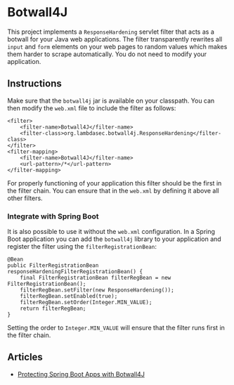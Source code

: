 # Botwall4J

This project implements a `ResponseHardening` servlet filter that acts as a botwall for your Java web applications. The filter transparently rewrites all `input` and `form` elements on your web pages to random values which makes them harder to scrape automatically. You do not need to modify your application.

## Instructions 

Make sure that the `botwall4j` jar is available on your classpath. You can then modify the `web.xml` file to include the filter as follows:

```
<filter>
    <filter-name>Botwall4J</filter-name>
    <filter-class>org.lambdasec.botwall4j.ResponseHardening</filter-class>
</filter>
<filter-mapping>
    <filter-name>Botwall4J</filter-name>
    <url-pattern>/*</url-pattern>
</filter-mapping>
```

For properly functioning of your application this filter should be the first in the filter chain. You can ensure that in the `web.xml` by defining it above all other filters.

### Integrate with Spring Boot

It is also possible to use it without the `web.xml` configuration. In a Spring Boot application you can add the `botwall4j` library to your application and register the filter using the `filterRegistrationBean`:

```
@Bean
public FilterRegistrationBean responseHardeningFilterRegistrationBean() {
    final FilterRegistrationBean filterRegBean = new FilterRegistrationBean();
    filterRegBean.setFilter(new ResponseHardening());
    filterRegBean.setEnabled(true);
    filterRegBean.setOrder(Integer.MIN_VALUE);
    return filterRegBean;
}
```

Setting the order to `Integer.MIN_VALUE` will ensure that the filter runs first in the filter chain.

## Articles

- [Protecting Spring Boot Apps with Botwall4J](https://lambdasec.github.io/Protecting-Spring-Boot-Apps-with-Botwall4J/)
